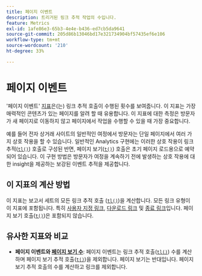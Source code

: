 ```yaml
---
title: 페이지 이벤트
description: 트리거된 링크 추적 작업의 수입니다.
feature: Metrics
exl-id: 1afe86e3-65b3-4e4e-b436-ed7cb5da9641
source-git-commit: 205d86b13046bd17e321734904bf57435ef6e106
workflow-type: tm+mt
source-wordcount: '210'
ht-degree: 33%

---
```


# 페이지 이벤트

&#39;페이지 이벤트&#39; [지표](overview.md)은(는) 링크 추적 호출이 수행된 횟수를 보여줍니다. 이 지표는 가장 매력적인 콘텐츠가 있는 페이지를 알려 할 때 유용합니다. 이 지표에 대한 측정은 방문자가 새 페이지로 이동하지 않고 페이지에서 작업을 수행할 수 있을 때 가장 중요합니다.

예를 들어 전자 상거래 사이트의 일반적인 여정에서 방문자는 단일 페이지에서 여러 가지 상호 작용을 할 수 있습니다. 일반적인 Analytics 구현에는 이러한 상호 작용이 링크 추적([`tl()`](/help/implement/vars/functions/tl-method.md)) 호출로 구성된 반면, 페이지 보기([`t()`](/help/implement/vars/functions/t-method.md)) 호출은 초기 페이지 로드용으로 예약되어 있습니다. 이 구현 방법은 방문자가 여정을 계속하기 전에 발생하는 상호 작용에 대한 insight을 제공하는 보강된 이벤트 추적을 제공합니다.

## 이 지표의 계산 방법

이 지표는 보고서 세트의 모든 링크 추적 호출 ([`tl()`](/help/implement/vars/functions/tl-method.md))을 계산합니다. 모든 링크 유형이 이 지표에 포함됩니다. 특히 [사용자 지정 링크](../dimensions/custom-link.md), [다운로드 링크](../dimensions/download-link.md) 및 [종료 링크](../dimensions/exit-link.md)입니다. 페이지 보기 호출([`t()`](/help/implement/vars/functions/t-method.md))은 포함되지 않습니다.

## 유사한 지표와 비교

* **페이지 이벤트와 [페이지 보기 수](page-views.md)**: 페이지 이벤트는 링크 추적 호출([`tl()`](/help/implement/vars/functions/tl-method.md)) 수를 계산하며 페이지 보기 추적 호출([`t()`](/help/implement/vars/functions/t-method.md))을 제외합니다. 페이지 보기는 반대입니다. 페이지 보기 추적 호출의 수를 계산하고 링크를 제외합니다.
